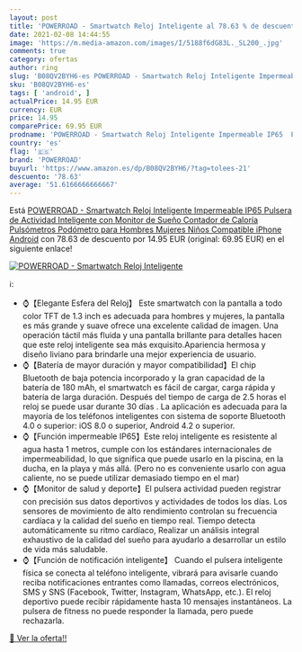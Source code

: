 ```yaml
---
layout: post
title: 'POWERROAD - Smartwatch Reloj Inteligente al 78.63 % de descuento'
date: 2021-02-08 14:44:55
image: 'https://m.media-amazon.com/images/I/5188f6dG83L._SL200_.jpg'
comments: true
category: ofertas
author: ring
slug: 'B08QV2BYH6-es POWERROAD - Smartwatch Reloj Inteligente Impermeable IP65...'
sku: 'B08QV2BYH6-es'
tags: [ 'android', ]
actualPrice: 14.95 EUR
currency: EUR
price: 14.95
comparePrice: 69.95 EUR
prodname: 'POWERROAD - Smartwatch Reloj Inteligente Impermeable IP65  Pulsera de Actividad Inteligente con Monitor de Sueño Contador de Caloría Pulsómetros Podómetro  para Hombres Mujeres Niños Compatible iPhone Android'
country: 'es'
flag: '🇪🇸'
brand: 'POWERROAD'
buyurl: 'https://www.amazon.es/dp/B08QV2BYH6/?tag=tolees-21'
descuento: '78.63'
average: '51.6166666666667'
---
```


Está [POWERROAD - Smartwatch Reloj Inteligente Impermeable IP65  Pulsera de Actividad Inteligente con Monitor de Sueño Contador de Caloría Pulsómetros Podómetro  para Hombres Mujeres Niños Compatible iPhone Android](https://www.amazon.es/dp/B08QV2BYH6/?tag=tolees-21) con 78.63 de descuento por 14.95 EUR (original: 69.95 EUR) en el siguiente enlace!

[![POWERROAD - Smartwatch Reloj Inteligente](https://m.media-amazon.com/images/I/5188f6dG83L._SL200_.jpg)](https://www.amazon.es/dp/B08QV2BYH6/?tag=tolees-21)

ℹ️:

- ⌚【Elegante Esfera del Reloj】 Este smartwatch con la pantalla a todo color TFT de 1.3 inch es adecuada para hombres y mujeres, la pantalla es más grande y suave ofrece una excelente calidad de imagen. Una operación táctil más fluida y una pantalla brillante para detalles hacen que este reloj inteligente sea más exquisito.Apariencia hermosa y diseño liviano para brindarle una mejor experiencia de usuario.
- ⌚【Batería de mayor duración y mayor compatibilidad】El chip Bluetooth de baja potencia incorporado y la gran capacidad de la batería de 180 mAh, el smartwatch es fácil de cargar, carga rápida y batería de larga duración. Después del tiempo de carga de 2.5 horas el reloj se puede usar durante 30 días . La aplicación es adecuada para la mayoría de los teléfonos inteligentes con sistema de soporte Bluetooth 4.0 o superior: iOS 8.0 o superior, Android 4.2 o superior.
- ⌚【Función impermeable IP65】Este reloj inteligente es resistente al agua hasta 1 metros, cumple con los estándares internacionales de impermeabilidad, lo que significa que puede usarlo en la piscina, en la ducha, en la playa y más allá. (Pero no es conveniente usarlo con agua caliente, no se puede utilizar demasiado tiempo en el mar)
- ⌚【Monitor de salud y deporte】El pulsera actividad pueden registrar con precisión sus datos deportivos y actividades de todos los días. Los sensores de movimiento de alto rendimiento controlan su frecuencia cardíaca y la calidad del sueño en tiempo real. Tiempo detecta automáticamente su ritmo cardíaco, Realizar un análisis integral exhaustivo de la calidad del sueño para ayudarlo a desarrollar un estilo de vida más saludable.
- ⌚【Función de notificación inteligente】 Cuando el pulsera inteligente física se conecta al teléfono inteligente, vibrará para avisarle cuando reciba notificaciones entrantes como llamadas, correos electrónicos, SMS y SNS (Facebook, Twitter, Instagram, WhatsApp, etc.). El reloj deportivo puede recibir rápidamente hasta 10 mensajes instantáneos. La pulsera de fitness no puede responder la llamada, pero puede rechazarla.

[🛒 Ver la oferta!!](https://www.amazon.es/dp/B08QV2BYH6/?tag=tolees-21)
